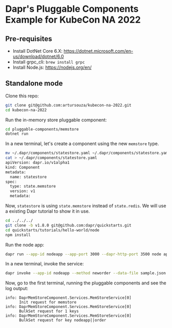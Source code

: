 # Dapr's Pluggable Components Example for KubeCon NA 2022

## Pre-requisites

* Install DotNet Core 6.X: https://dotnet.microsoft.com/en-us/download/dotnet/6.0
* Install grpc_cli: `brew install grpc`
* Install Node.js: https://nodejs.org/en/

## Standalone mode

Clone this repo:
```sh
git clone git@github.com:artursouza/kubecon-na-2022.git
cd kubecon-na-2022
```

Run the in-memory store pluggable component:

```sh
cd pluggable-components/memstore
dotnet run
```

In a new terminal, let's create a component using the new `memstore` type.
```bash
mv ~/.dapr/components/statestore.yaml ~/.dapr/components/statestore.yam_
cat > ~/.dapr/components/statestore.yaml
apiVersion: dapr.io/v1alpha1
kind: Component
metadata:
  name: statestore
spec:
  type: state.memstore
  version: v1
  metadata:
```

Now, `statestore` is using `state.memstore` instead of `state.redis`. We will use a existing Dapr tutorial to show it in use.

```sh
cd ../../../
git clone -b v1.8.0 git@github.com:dapr/quickstarts.git
cd quickstarts/tutorials/hello-world/node
npm install
```

Run the node app:
```sh
dapr run --app-id nodeapp --app-port 3000 --dapr-http-port 3500 node app.js
```

In a new terminal, invoke the service:
```sh
dapr invoke --app-id nodeapp --method neworder --data-file sample.json
```

Now, go to the first terminal, running the pluggable components and see the log output:
```log
info: DaprMemStoreComponent.Services.MemStoreService[0]
      Init request for memstore
info: DaprMemStoreComponent.Services.MemStoreService[0]
      BulkSet request for 1 keys
info: DaprMemStoreComponent.Services.MemStoreService[0]
      BulkSet request for key nodeapp||order
```
